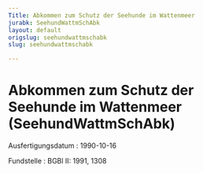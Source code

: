 ```yaml
---
Title: Abkommen zum Schutz der Seehunde im Wattenmeer
jurabk: SeehundWattmSchAbk
layout: default
origslug: seehundwattmschabk
slug: seehundwattmschabk

---
```


# Abkommen zum Schutz der Seehunde im Wattenmeer (SeehundWattmSchAbk)

Ausfertigungsdatum
:   1990-10-16

Fundstelle
:   BGBl II: 1991, 1308

